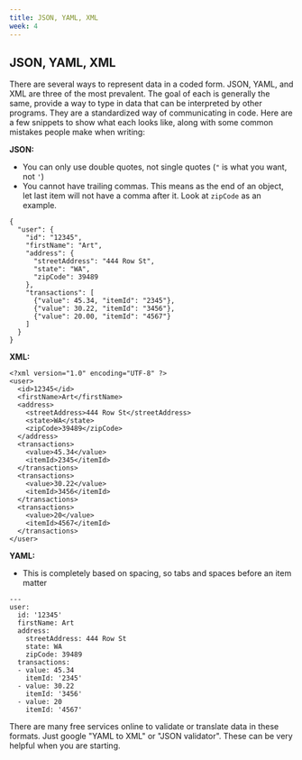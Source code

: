 ```yaml
---
title: JSON, YAML, XML
week: 4
---
```


## JSON, YAML, XML
There are several ways to represent data in a coded form. JSON, YAML, and XML are three of the most prevalent. The goal of each is generally the same, provide a way to type in data that can be interpreted by other programs. They are a standardized way of communicating in code. Here are a few snippets to show what each looks like, along with some common mistakes people make when writing:

**JSON:**
* You can only use double quotes, not single quotes (`"` is what you want, not `'`)
* You cannot have trailing commas. This means as the end of an object, let last item will not have a comma after it. Look at `zipCode` as an example.
```
{
  "user": {
    "id": "12345",
    "firstName": "Art",
    "address": {
      "streetAddress": "444 Row St",
      "state": "WA",
      "zipCode": 39489
    },
    "transactions": [
      {"value": 45.34, "itemId": "2345"},
      {"value": 30.22, "itemId": "3456"},
      {"value": 20.00, "itemId": "4567"}
    ]
  }
}
```

**XML:**
```
<?xml version="1.0" encoding="UTF-8" ?>
<user>
  <id>12345</id>
  <firstName>Art</firstName>
  <address>
    <streetAddress>444 Row St</streetAddress>
    <state>WA</state>
    <zipCode>39489</zipCode>
  </address>
  <transactions>
    <value>45.34</value>
    <itemId>2345</itemId>
  </transactions>
  <transactions>
    <value>30.22</value>
    <itemId>3456</itemId>
  </transactions>
  <transactions>
    <value>20</value>
    <itemId>4567</itemId>
  </transactions>
</user>
```
**YAML:**
* This is completely based on spacing, so tabs and spaces before an item matter
```
---
user:
  id: '12345'
  firstName: Art
  address:
    streetAddress: 444 Row St
    state: WA
    zipCode: 39489
  transactions:
  - value: 45.34
    itemId: '2345'
  - value: 30.22
    itemId: '3456'
  - value: 20
    itemId: '4567'
```

There are many free services online to validate or translate data in these formats. Just google "YAML to XML" or "JSON validator". These can be very helpful when you are starting.

